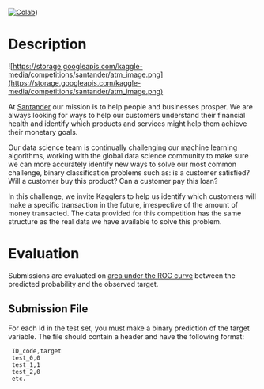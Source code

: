 [![Colab](https://colab.research.google.com/assets/colab-badge.svg)](https://colab.research.google.com/github/rafaelmgr12/ds-projects/blob/main/Santander-CT/Santander-CT.ipynb))

# Description

![https://storage.googleapis.com/kaggle-media/competitions/santander/atm_image.png](https://storage.googleapis.com/kaggle-media/competitions/santander/atm_image.png)

At [Santander](https://www.santanderbank.com/) our mission is to help people and businesses prosper. We are always looking for ways to help our customers understand their financial health and identify which products and services might help them achieve their monetary goals.

Our data science team is continually challenging our machine learning algorithms, working with the global data science community to make sure we can more accurately identify new ways to solve our most common challenge, binary classification problems such as: is a customer satisfied? Will a customer buy this product? Can a customer pay this loan?

In this challenge, we invite Kagglers to help us identify which customers will make a specific transaction in the future, irrespective of the amount of money transacted. The data provided for this competition has the same structure as the real data we have available to solve this problem.

# Evaluation

Submissions are evaluated on [area under the ROC curve](http://en.wikipedia.org/wiki/Receiver_operating_characteristic) between the predicted probability and the observed target.

## **Submission File**

For each Id in the test set, you must make a binary prediction of the target variable. The file should contain a header and have the following format:

```
 ID_code,target
 test_0,0
 test_1,1
 test_2,0
 etc.
```
